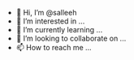 - 👋 Hi, I’m @salleeh
- 👀 I’m interested in ...
- 🌱 I’m currently learning ...
- 💞️ I’m looking to collaborate on ...
- 📫 How to reach me ...

<!---
salleeh/salleeh is a ✨ special ✨ repository because its `README.md` (this file) appears on your GitHub profile.
You can click the Preview link to take a look at your changes.
--->
